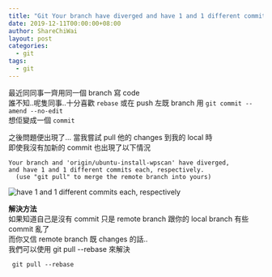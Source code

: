 ```yaml
---
title: "Git Your branch have diverged and have 1 and 1 different commits each, respectively"
date: 2019-12-11T00:00:00+08:00
author: ShareChiWai
layout: post
categories:
  - git
tags:
  - git
---
```


最近同同事一齊用同一個 branch 寫 code  
誰不知..呢隻同事..十分喜歡 `rebase`
或在 push 左既 branch 用 `git commit --amend --no-edit`  
想佢變成一個 `commit`

之後問題便出現了... 當我嘗試 pull 他的 changes 到我的 local 時  
即使我沒有加新的 commit 也出現了以下情況

```
Your branch and 'origin/ubuntu-install-wpscan' have diverged,
and have 1 and 1 different commits each, respectively.
  (use "git pull" to merge the remote branch into yours)
```

![have 1 and 1 different commits each, respectively](/media/2019/have-1-and-1-different-commits.png "have 1 and 1 different commits each, respectively")

**解決方法**  
如果知道自己是沒有 commit 只是 remote branch 跟你的 local branch 有些 commit 亂了  
而你又信 remote branch 既 changes 的話..  
我們可以使用 git pull --rebase 來解決

```
 git pull --rebase
```
